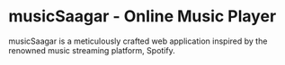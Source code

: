 # musicSaagar - Online Music Player

musicSaagar is a meticulously crafted web application inspired by the renowned music streaming platform, Spotify.